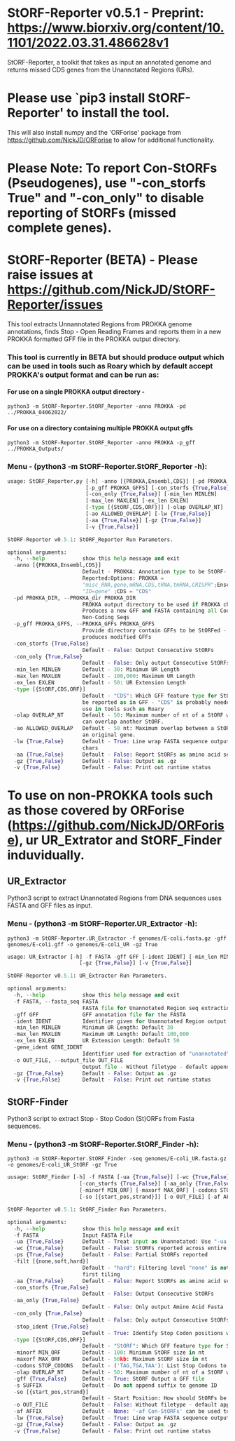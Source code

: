 # StORF-Reporter v0.5.1 - Preprint: https://www.biorxiv.org/content/10.1101/2022.03.31.486628v1

StORF-Reporter, a toolkit that takes as input an annotated genome and returns missed CDS 
genes from the Unannotated Regions (URs).
# Please use `pip3 install StORF-Reporter' to install the tool.
This will also install numpy and the 'ORForise' package from https://github.com/NickJD/ORForise to allow for additional functionality.

# Please Note: To report Con-StORFs (Pseudogenes), use "-con_storfs True" and "-con_only" to disable reporting of StORFs (missed complete genes). 

# StORF-Reporter (BETA) - Please raise issues at https://github.com/NickJD/StORF-Reporter/issues
This tool extracts Unnannotated Regions from PROKKA genome annotations, finds Stop - Open Reading Frames
and reports them in a new PROKKA formatted GFF file in the PROKKA output directory.

### This tool is currently in BETA but should produce output which can be used in tools such as Roary which by default accept PROKKA's output format and can be run as: 
#### For use on a single PROKKA output directory - 
```console
python3 -m StORF-Reporter.StORF_Reporter -anno PROKKA -pd ../PROKKA_04062022/
```
#### For use on a directory containing multiple PROKKA output gffs
```console
python3 -m StORF-Reporter.StORF_Reporter -anno PROKKA -p_gff ../PROKKA_Outputs/
```

### Menu - (python3 -m StORF-Reporter.StORF_Reporter -h):
```python
usage: StORF_Reporter.py [-h] -anno [{PROKKA,Ensembl,CDS}] [-pd PROKKA_DIR]
                         [-p_gff PROKKA_GFFS] [-con_storfs {True,False}]
                         [-con_only {True,False}] [-min_len MINLEN]
                         [-max_len MAXLEN] [-ex_len EXLEN]
                         [-type [{StORF,CDS,ORF}]] [-olap OVERLAP_NT]
                         [-ao ALLOWED_OVERLAP] [-lw {True,False}]
                         [-aa {True,False}] [-gz {True,False}]
                         [-v {True,False}]

StORF-Reporter v0.5.1: StORF_Reporter Run Parameters.

optional arguments:
  -h, --help            show this help message and exit
  -anno [{PROKKA,Ensembl,CDS}]
                        Default - PROKKA: Annotation type to be StORF-
                        Reported:Options: PROKKA =
                        "misc_RNA,gene,mRNA,CDS,tRNA,tmRNA,CRISPR";Ensembl =
                        "ID=gene" ;CDS = "CDS"
  -pd PROKKA_DIR, --PROKKA_dir PROKKA_DIR
                        PROKKA output directory to be used if PROKKA chosen -
                        Produces a new GFF and FASTA containing all Coding and
                        Non-Coding Seqs
  -p_gff PROKKA_GFFS, --PROKKA_GFFs PROKKA_GFFS
                        Provide directory contain GFFs to be StORFed - Only
                        produces modified GFFs
  -con_storfs {True,False}
                        Default - False: Output Consecutive StORFs
  -con_only {True,False}
                        Default - False: Only output Consecutive StORFs
  -min_len MINLEN       Default - 30: Minimum UR Length
  -max_len MAXLEN       Default - 100,000: Maximum UR Length
  -ex_len EXLEN         Default - 50: UR Extension Length
  -type [{StORF,CDS,ORF}]
                        Default - "CDS": Which GFF feature type for StORFs to
                        be reported as in GFF - "CDS" is probably needed for
                        use in tools such as Roary
  -olap OVERLAP_NT      Default - 50: Maximum number of nt of a StORF which
                        can overlap another StORF.
  -ao ALLOWED_OVERLAP   Default - 50 nt: Maximum overlap between a StORF and
                        an original gene.
  -lw {True,False}      Default - True: Line wrap FASTA sequence output at 60
                        chars
  -aa {True,False}      Default - False: Report StORFs as amino acid sequences
  -gz {True,False}      Default - False: Output as .gz
  -v {True,False}       Default - False: Print out runtime status

```
# To use on non-PROKKA tools such as those covered by ORForise (https://github.com/NickJD/ORForise), ur UR_Extrator and StORF_Finder induvidually.
## UR_Extractor
Python3 script to extract Unannotated Regions from DNA sequences uses FASTA and GFF files as input.

### Menu - (python3 -m StORF-Reporter.UR_Extractor -h):  
```console
python3 -m StORF-Reporter.UR_Extractor -f genomes/E-coli.fasta.gz -gff genomes/E-coli.gff -o genomes/E-coli_UR -gz True
```

```python
usage: UR_Extractor [-h] -f FASTA -gff GFF [-ident IDENT] [-min_len MINLEN] [-max_len MAXLEN] [-ex_len EXLEN] [-gene_ident GENE_IDENT] [-o OUT_FILE]
                       [-gz {True,False}] [-v {True,False}]

StORF-Reporter v0.5.1: UR_Extractor Run Parameters.

optional arguments:
  -h, --help            show this help message and exit
  -f FASTA, --fasta_seq FASTA
                        FASTA file for Unannotated Region seq extraction
  -gff GFF              GFF annotation file for the FASTA
  -ident IDENT          Identifier given for Unannotated Region output sequences: Default "Input"_UR
  -min_len MINLEN       Minimum UR Length: Default 30
  -max_len MAXLEN       Maximum UR Length: Default 100,000
  -ex_len EXLEN         UR Extension Length: Default 50
  -gene_ident GENE_IDENT
                        Identifier used for extraction of "unannotated" regions "CDS,rRNA,tRNA": Default for Ensembl_Bacteria = "ID=gene"
  -o OUT_FILE, --output_file OUT_FILE
                        Output file - Without filetype - default appends "_UR" to end of input gff filename (replaces '.gff')
  -gz {True,False}      Default - False: Output as .gz
  -v {True,False}       Default - False: Print out runtime status

```
## StORF-Finder
Python3 script to extract Stop - Stop Codon (St)ORFs from Fasta sequences.  

### Menu - (python3 -m StORF-Reporter.StORF_Finder -h):   
```console
python3 -m StORF-Reporter.StORF_Finder -seq genomes/E-coli_UR.fasta.gz -o genomes/E-coli_UR_StORF -gz True
```

```python
uusage: StORF_Finder [-h] -f FASTA [-ua {True,False}] [-wc {True,False}] [-ps {True,False}] [-filt [{none,soft,hard}]] [-aa {True,False}]
                       [-con_storfs {True,False}] [-aa_only {True,False}] [-con_only {True,False}] [-stop_ident {True,False}] [-type [{StORF,CDS,ORF}]]
                       [-minorf MIN_ORF] [-maxorf MAX_ORF] [-codons STOP_CODONS] [-olap OVERLAP_NT] [-gff {True,False}] [-s SUFFIX]
                       [-so [{start_pos,strand}]] [-o OUT_FILE] [-af AFFIX] [-lw {True,False}] [-gz {True,False}] [-v {True,False}]

StORF-Reporter v0.5.1: StORF_Finder Run Parameters.

optional arguments:
  -h, --help            show this help message and exit
  -f FASTA              Input FASTA File
  -ua {True,False}      Default - Treat input as Unannotated: Use "-ua False" for standard fasta
  -wc {True,False}      Default - False: StORFs reported across entire sequence
  -ps {True,False}      Default - False: Partial StORFs reported
  -filt [{none,soft,hard}]
                        Default - "hard": Filtering level "none" is not recommended, "soft" for single strand filtering and hard for both-strand longest-
                        first tiling
  -aa {True,False}      Default - False: Report StORFs as amino acid sequences
  -con_storfs {True,False}
                        Default - False: Output Consecutive StORFs
  -aa_only {True,False}
                        Default - False: Only output Amino Acid Fasta
  -con_only {True,False}
                        Default - False: Only output Consecutive StORFs
  -stop_ident {True,False}
                        Default - True: Identify Stop Codon positions with '*'
  -type [{StORF,CDS,ORF}]
                        Default - "StORF": Which GFF feature type for StORFs to be reported as in GFF
  -minorf MIN_ORF       Default - 100: Minimum StORF size in nt
  -maxorf MAX_ORF       Default - 50kb: Maximum StORF size in nt
  -codons STOP_CODONS   Default - ('TAG,TGA,TAA'): List Stop Codons to use
  -olap OVERLAP_NT      Default - 50: Maximum number of nt of a StORF which can overlap another StORF.
  -gff {True,False}     Default - True: StORF Output a GFF file
  -s SUFFIX             Default - Do not append suffix to genome ID
  -so [{start_pos,strand}]
                        Default - Start Position: How should StORFs be ordered when >1 reported in a single UR.
  -o OUT_FILE           Default - False: Without filetype - default appends '_StORF-R' to end of input gff filename (replaces '.gff')
  -af AFFIX             Default - None: '-af Con-StORFs' can be used to append an identifier to output filename to distinguish Con-StORF from StORF runs)
  -lw {True,False}      Default - True: Line wrap FASTA sequence output at 60 chars
  -gz {True,False}      Default - False: Output as .gz
  -v {True,False}       Default - False: Print out runtime status

```
